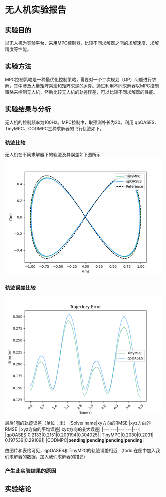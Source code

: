 # 无人机实验报告
## 实验目的
以无人机为实验平台，采用MPC控制器，比较不同求解器之间的求解速度、求解精度等性能。

## 实验方法
MPC控制策略是一种最优化控制策略，需要对一个二次规划（QP）问题进行求解，其中涉及大量矩阵乘法和矩阵求逆的运算。通过利用不同求解器以MPC控制策略来控制无人机，然后比较无人机的轨迹误差，可以比较不同求解器的性能。

## 实验结果与分析
无人机的控制频率为100Hz。MPC控制中，取预测补长为20。利用 qpOASES、TinyMPC、CODMPC三种求解器的飞行轨迹如下。
### 轨迹比较
无人机在不同求解器下的轨迹及其误差如下图所示：
![Trajectory comparing](Lab_Report.assets/Trajectory_cmp.png)

### 轨迹误差比较
![Trajectory Error comparing](Lab_Report.assets/Trajectory_Error_cmp.png)

最后1圈的轨迹误差（单位：米）
|Solver name|xy方向的RMSE |xyz方向的RMSE | xyz方向的平均误差| xyz方向的最大误差|
|---|---|---|---|---|
|qpOASES|0.2133|0.2151|0.209194|0.304025|
|TinyMPC|0.2030|0.2031| 0.197539|0.291091|
|CODMPC|**pending**|**pending**|**pending**|**pending**|

由图片和表格可见，qpOASES和TinyMPC的轨迹误差相近
（todo:在图中加入我们求解器的数据，加入我们求解器的描述）
### 产生此实验结果的原因


## 实验结论

